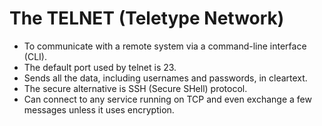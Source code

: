 # The TELNET (Teletype Network)

* To communicate with a remote system via a command-line interface (CLI).
* The default port used by telnet is 23.
* Sends all the data, including usernames and passwords, in cleartext.
* The secure alternative is SSH (Secure SHell) protocol.
* Can connect to any service running on TCP and even exchange a few messages unless it uses encryption.
